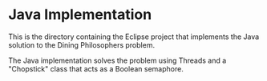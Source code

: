 # Java Implementation

This is the directory containing the Eclipse project that implements the Java solution to the Dining Philosophers problem.

The Java implementation solves the problem using Threads and a "Chopstick" class that acts as a Boolean semaphore.